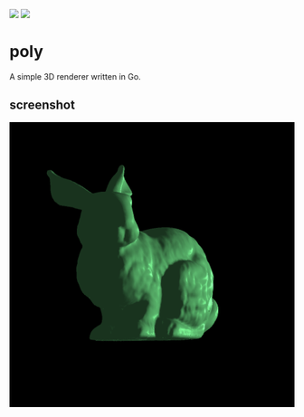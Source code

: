![](https://img.shields.io/github/v/tag/arata-nvm/poly?label=version&style=for-the-badge)
![](https://img.shields.io/github/go-mod/go-version/arata-nvm/poly?style=for-the-badge)

# poly

A simple 3D renderer written in Go.

## screenshot

![](screenshots/bunny.png)
